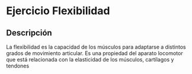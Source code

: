 # Ejercicio Flexibilidad

## Descripción
La flexibilidad es la capacidad de los músculos para adaptarse a distintos grados de movimiento articular. Es una propiedad del aparato locomotor que está relacionada con la elasticidad de los músculos, cartílagos y tendones